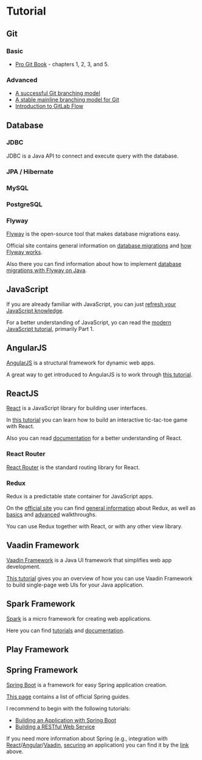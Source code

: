# Tutorial

## Git

### Basic

* [Pro Git Book](https://git-scm.com/book/en/v2) - chapters 1, 2, 3, and 5.

### Advanced

* [A successful Git branching model](http://nvie.com/posts/a-successful-git-branching-model/)
* [A stable mainline branching model for Git](http://www.bitsnbites.eu/a-stable-mainline-branching-model-for-git/)
* [Introduction to GitLab Flow](https://docs.gitlab.com/ee/workflow/gitlab_flow.html)

## Database

### JDBC

JDBC is a Java API to connect and execute query with the database.

### JPA / Hibernate

### MySQL

### PostgreSQL

### Flyway

[Flyway](https://flywaydb.org/getstarted/) is the open-source tool that makes database migrations easy.

Official site contains general information on [database migrations](https://flywaydb.org/getstarted/why) and [how Flyway works](https://flywaydb.org/getstarted/how).

Also there you can find information about how to implement [database migrations with Flyway on Java](https://flywaydb.org/getstarted/java).

## JavaScript

If you are already familiar with JavaScript, you can just [refresh your JavaScript knowledge](https://developer.mozilla.org/en-US/docs/Web/JavaScript/A_re-introduction_to_JavaScript).

For a better understanding of JavaScript, yo can read the [modern JavaScript tutorial](https://javascript.info/), primarily Part 1.

## AngularJS

[AngularJS](https://angularjs.org/) is a structural framework for dynamic web apps.

A great way to get introduced to AngularJS is to work through [this tutorial](https://docs.angularjs.org/tutorial).

## ReactJS

[React](https://reactjs.org/) is a JavaScript library for building user interfaces.

In [this tutorial](https://reactjs.org/tutorial/tutorial.html) you can learn how to build an interactive tic-tac-toe game with React.

Also you can read [documentation](https://reactjs.org/docs) for a better understanding of React.

### React Router

[React Router](https://reacttraining.com/react-router/) is the standard routing library for React.

### Redux

Redux is a predictable state container for JavaScript apps.

On the [official site](https://redux.js.org/) you can find [general information](https://redux.js.org/introduction) about Redux, as well as [basics](https://redux.js.org/basics) and [advanced](https://redux.js.org/advanced) walkthroughs.

You can use Redux together with React, or with any other view library.

## Vaadin Framework

[Vaadin Framework](https://vaadin.com/framework) is a Java UI framework that simplifies web app development.

[This tutorial](https://vaadin.com/docs/v8/framework/tutorial.html) gives you an overview of how you can use Vaadin Framework to build single-page web UIs for your Java application.

## Spark Framework

[Spark](http://sparkjava.com/) is a micro framework for creating web applications.

Here you can find [tutorials](http://sparkjava.com/tutorials/) and [documentation](http://sparkjava.com/documentation).

## Play Framework

## Spring Framework

[Spring Boot](https://projects.spring.io/spring-boot/) is a framework for easy Spring application creation.

[This page](https://spring.io/guides) contains a list of official Spring guides.

I recommend to begin with the following tutorials:

* [Building an Application with Spring Boot](https://spring.io/guides/gs/spring-boot/)
* [Building a RESTful Web Service](https://spring.io/guides/gs/rest-service/)

If you need more information about Spring (e.g., integration with [React](https://spring.io/guides/tutorials/react-and-spring-data-rest/)/[Angular](https://spring.io/guides/gs/consuming-rest-angularjs/)/[Vaadin](https://spring.io/guides/gs/crud-with-vaadin/), [securing](https://spring.io/guides/topicals/spring-security-architecture/) an application) you can find it by the [link](https://spring.io/guides) above.
